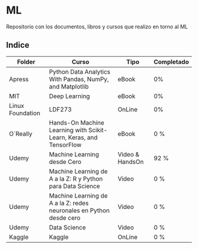# ML

Repositorio con los documentos, libros y cursos que realizo en torno al ML

## Indice

| Folder| Curso|Tipo|Completado|
|---|---|---|---|
|Apress|Python Data Analytics With Pandas, NumPy, and Matplotlib|eBook|0%|
|MIT|Deep Learning|eBook|0%|
|Linux Foundation|LDF273|OnLine|0%|
|O`Really|Hands-On Machine Learning with Scikit-Learn, Keras, and TensorFlow| eBook|0 %|
|Udemy|Machine Learning desde Cero|Video & HandsOn|92 %|
|Udemy|Machine Learning de A a la Z: R y Python para Data Science| Video|0 %|
|Udemy|Machine Learning de A a la Z: redes neuronales en Python desde cero| Video| 0 %|
|Udemy|Data Science| Video| 0 %|
|Kaggle|Kaggle|OnLine|0 %|

